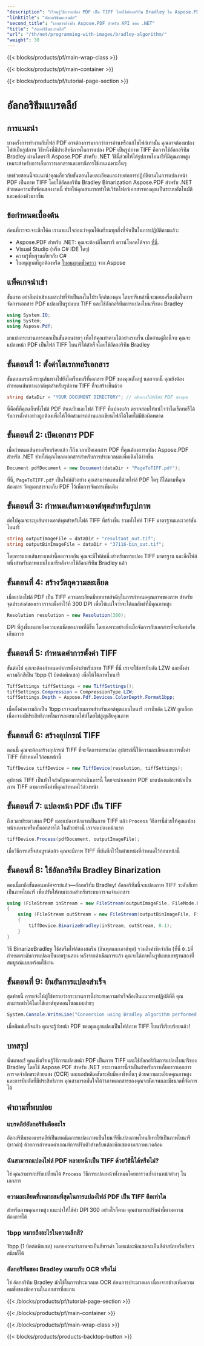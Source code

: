 ```yaml
---
"description": "เรียนรู้วิธีการแปลง PDF เป็น TIFF โดยใช้อัลกอริทึม Bradley ใน Aspose.PDF สำหรับ .NET คำแนะนำทีละขั้นตอน ข้อกำหนดเบื้องต้น และคำถามที่พบบ่อยสำหรับการแปลงที่ราบรื่น"
"linktitle": "อัลกอริธึมแบรดลีย์"
"second_title": "เอกสารอ้างอิง Aspose.PDF สำหรับ API ของ .NET"
"title": "อัลกอริธึมแบรดลีย์"
"url": "/th/net/programming-with-images/bradley-algorithm/"
"weight": 30
---
```


{{< blocks/products/pf/main-wrap-class >}}

{{< blocks/products/pf/main-container >}}

{{< blocks/products/pf/tutorial-page-section >}}

# อัลกอริธึมแบรดลีย์

## การแนะนำ

บางครั้งการทำงานกับไฟล์ PDF อาจต้องการมากกว่าการอ่านหรือแก้ไขไฟล์เท่านั้น คุณอาจต้องแปลงไฟล์เป็นรูปภาพ วิธีหนึ่งที่มีประสิทธิภาพในการแปลง PDF เป็นรูปภาพ TIFF คือการใช้อัลกอริทึม Bradley ผ่านไลบรารี Aspose.PDF สำหรับ .NET วิธีนี้ช่วยให้ได้รูปภาพไบนารีที่มีคุณภาพสูง เหมาะสำหรับการเก็บถาวรเอกสารและกรณีการใช้งานเฉพาะอื่นๆ

บทช่วยสอนนี้จะแนะนำคุณเกี่ยวกับขั้นตอนโดยละเอียดและง่ายต่อการปฏิบัติตามในการแปลงหน้า PDF เป็นภาพ TIFF โดยใช้อัลกอริทึม Bradley Binarization Aspose.PDF สำหรับ .NET ช่วยลดความซับซ้อนของงานนี้ ช่วยให้คุณสามารถทำให้เวิร์กโฟลว์เอกสารของคุณเป็นระบบอัตโนมัติและคล่องตัวมากขึ้น

## ข้อกำหนดเบื้องต้น

ก่อนที่เราจะเจาะลึกโค้ด เรามาแน่ใจก่อนว่าคุณได้เตรียมทุกสิ่งที่จำเป็นในการปฏิบัติตามแล้ว:

- Aspose.PDF สำหรับ .NET: คุณจะต้องมีไลบรารี ดาวน์โหลดได้จาก [ที่นี่](https://releases-aspose.com/pdf/net/).
- Visual Studio (หรือ C# IDE ใดๆ)
- ความรู้พื้นฐานเกี่ยวกับ C#
- ใบอนุญาตที่ถูกต้องหรือ [ใบอนุญาตชั่วคราว](https://purchase.aspose.com/temporary-license/) จาก Aspose

## แพ็คเกจนำเข้า

ขั้นแรก อย่าลืมนำเข้าเนมสเปซที่จำเป็นลงในโปรเจ็กต์ของคุณ ไลบรารีเหล่านี้จะมอบเครื่องมือในการจัดการเอกสาร PDF แปลงเป็นรูปแบบ TIFF และใช้อัลกอริทึมการแปลงไบนารีของ Bradley

```csharp
using System.IO;
using System;
using Aspose.Pdf;
```

มาแบ่งกระบวนการออกเป็นขั้นตอนง่ายๆ เพื่อให้คุณทำตามได้อย่างราบรื่น เมื่ออ่านคู่มือนี้จบ คุณจะแปลงหน้า PDF เป็นไฟล์ TIFF ไบนารีได้สำเร็จโดยใช้อัลกอริทึม Bradley

## ขั้นตอนที่ 1: ตั้งค่าไดเรกทอรีเอกสาร

ขั้นตอนแรกคือระบุเส้นทางไปยังไดเร็กทอรีที่เอกสาร PDF ของคุณตั้งอยู่ นอกจากนี้ คุณยังต้องกำหนดเส้นทางเอาต์พุตสำหรับรูปภาพ TIFF ที่จะสร้างขึ้นด้วย

```csharp
string dataDir = "YOUR DOCUMENT DIRECTORY"; // เส้นทางไปยังไฟล์ PDF ของคุณ
```

นี่คือที่ที่คุณเก็บทั้งไฟล์ PDF ต้นฉบับและไฟล์ TIFF ที่แปลงแล้ว ตรวจสอบให้แน่ใจว่าไดเร็กทอรีได้รับการตั้งค่าอย่างถูกต้องเพื่อให้โค้ดสามารถอ่านและเขียนไฟล์ได้โดยไม่มีข้อผิดพลาด

## ขั้นตอนที่ 2: เปิดเอกสาร PDF

เมื่อกำหนดเส้นทางเรียบร้อยแล้ว ก็ถึงเวลาเปิดเอกสาร PDF ที่คุณต้องการแปลง Aspose.PDF สำหรับ .NET ช่วยให้คุณโหลดเอกสารสำหรับการประมวลผลเพิ่มเติมได้ง่ายขึ้น

```csharp
Document pdfDocument = new Document(dataDir + "PageToTIFF.pdf");
```

ที่นี่, `PageToTIFF.pdf` เป็นไฟล์ตัวอย่าง คุณสามารถแทนที่ด้วยไฟล์ PDF ใดๆ ก็ได้ตามที่คุณต้องการ วัตถุเอกสารจะเก็บ PDF ไว้เพื่อการจัดการเพิ่มเติม

## ขั้นตอนที่ 3: กำหนดเส้นทางเอาต์พุตสำหรับรูปภาพ

ต่อไปคุณจะระบุเส้นทางเอาต์พุตสำหรับไฟล์ TIFF ที่สร้างขึ้น รวมทั้งไฟล์ TIFF มาตรฐานและเวอร์ชันไบนารี

```csharp
string outputImageFile = dataDir + "resultant_out.tif";
string outputBinImageFile = dataDir + "37116-bin_out.tif";
```

โดยการแยกเส้นทางเหล่านี้ออกจากกัน คุณจะมีไฟล์หนึ่งสำหรับการแปลง TIFF มาตรฐาน และอีกไฟล์หนึ่งสำหรับภาพแบบไบนารีหลังจากใช้อัลกอริทึม Bradley แล้ว

## ขั้นตอนที่ 4: สร้างวัตถุความละเอียด

เมื่อแปลงไฟล์ PDF เป็น TIFF ความละเอียดมีบทบาทสำคัญในการกำหนดคุณภาพของภาพ สำหรับจุดประสงค์ของเรา เราจะตั้งค่าไว้ที่ 300 DPI เพื่อให้แน่ใจว่าจะได้ผลลัพธ์ที่มีคุณภาพสูง

```csharp
Resolution resolution = new Resolution(300);
```

DPI ที่สูงขึ้นหมายถึงความคมชัดของภาพที่ดีขึ้น โดยเฉพาะอย่างยิ่งเมื่อจัดการกับเอกสารที่จะพิมพ์หรือเก็บถาวร

## ขั้นตอนที่ 5: กำหนดค่าการตั้งค่า TIFF

ขั้นต่อไป คุณจะต้องกำหนดค่าการตั้งค่าสำหรับภาพ TIFF ที่นี่ เราจะใช้การบีบอัด LZW และตั้งค่าความลึกสีเป็น 1bpp (1 บิตต่อพิกเซล) เพื่อให้ได้ภาพไบนารี

```csharp
TiffSettings tiffSettings = new TiffSettings();
tiffSettings.Compression = CompressionType.LZW;
tiffSettings.Depth = Aspose.Pdf.Devices.ColorDepth.Format1bpp;
```

เมื่อตั้งค่าความลึกเป็น 1bpp เราจะเตรียมภาพสำหรับเอาต์พุตแบบไบนารี การบีบอัด LZW ถูกเลือกเนื่องจากมีประสิทธิภาพในการลดขนาดไฟล์โดยไม่สูญเสียคุณภาพ

## ขั้นตอนที่ 6: สร้างอุปกรณ์ TIFF

ตอนนี้ คุณจะต้องสร้างอุปกรณ์ TIFF ที่จะจัดการการแปลง อุปกรณ์นี้ใช้ความละเอียดและการตั้งค่า TIFF ที่กำหนดไว้ก่อนหน้านี้

```csharp
TiffDevice tiffDevice = new TiffDevice(resolution, tiffSettings);
```

อุปกรณ์ TIFF เป็นหัวใจสำคัญของการดำเนินการนี้ โดยจะนำเอกสาร PDF มาแปลงแต่ละหน้าเป็นภาพ TIFF ตามการตั้งค่าที่คุณกำหนดไว้ล่วงหน้า

## ขั้นตอนที่ 7: แปลงหน้า PDF เป็น TIFF

ถึงเวลาประมวลผล PDF และแปลงหน้าแรกเป็นภาพ TIFF แล้ว `Process` วิธีการนี้ช่วยให้คุณแปลงหน้าเฉพาะหรือทั้งเอกสารได้ ในตัวอย่างนี้ เราจะแปลงหน้าแรก

```csharp
tiffDevice.Process(pdfDocument, outputImageFile);
```

เมื่อวิธีการเสร็จสมบูรณ์แล้ว คุณจะมีภาพ TIFF ที่บันทึกไว้ในตำแหน่งที่กำหนดไว้ก่อนหน้านี้

## ขั้นตอนที่ 8: ใช้อัลกอริทึม Bradley Binarization

ตอนนี้มาถึงขั้นตอนมหัศจรรย์แล้ว—อัลกอริทึม Bradley! อัลกอริทึมนี้จะแปลงภาพ TIFF ระดับสีเทาเป็นภาพไบนารี เพื่อปรับให้เหมาะสมสำหรับระบบการจดจำเอกสาร

```csharp
using (FileStream inStream = new FileStream(outputImageFile, FileMode.Open))
{
    using (FileStream outStream = new FileStream(outputBinImageFile, FileMode.Create))
    {
        tiffDevice.BinarizeBradley(inStream, outStream, 0.1);
    }
}
```

วิธี BinarizeBradley ใช้สตรีมไฟล์สองสตรีม (อินพุตและเอาต์พุต) รวมถึงค่าขีดจำกัด (ที่นี่ `0.1`ที่กำหนดระดับการแปลงเป็นเลขฐานสอง หลังจากดำเนินการแล้ว คุณจะได้ภาพในรูปแบบเลขฐานสองที่สมบูรณ์แบบพร้อมใช้งาน

## ขั้นตอนที่ 9: ยืนยันการแปลงสำเร็จ

สุดท้ายนี้ การแจ้งให้ผู้ใช้ทราบว่ากระบวนการนี้ประสบความสำเร็จถือเป็นแนวทางปฏิบัติที่ดี คุณสามารถทำได้โดยใช้เอาต์พุตคอนโซลแบบง่ายๆ

```csharp
System.Console.WriteLine("Conversion using Bradley algorithm performed successfully!");
```

เมื่อพิมพ์เสร็จแล้ว คุณจะรู้ว่าหน้า PDF ของคุณถูกแปลงเป็นไฟล์ภาพ TIFF ไบนารีเรียบร้อยแล้ว!

## บทสรุป

นั่นแหละ! คุณเพิ่งเรียนรู้วิธีการแปลงหน้า PDF เป็นภาพ TIFF และใช้อัลกอริทึมการแปลงไบนารีของ Bradley โดยใช้ Aspose.PDF สำหรับ .NET กระบวนการนี้จำเป็นสำหรับการเก็บถาวรเอกสาร การจดจำอักขระด้วยแสง (OCR) และแอปพลิเคชันระดับมืออาชีพอื่นๆ ด้วยความละเอียดคุณภาพสูงและการบีบอัดที่มีประสิทธิภาพ คุณสามารถมั่นใจได้ว่าภาพเอกสารของคุณจะชัดเจนและมีขนาดที่จัดการได้

## คำถามที่พบบ่อย

### แบรดลีย์อัลกอริธึมคืออะไร
อัลกอริทึมของแบรดลีย์เป็นเทคนิคการแปลงภาพเป็นไบนารีที่แปลงภาพโทนสีเทาให้เป็นภาพไบนารี (ขาวดำ) ด้วยการกำหนดค่าเกณฑ์การปรับตัวสำหรับแต่ละพิกเซลตามสภาพแวดล้อม

### ฉันสามารถแปลงไฟล์ PDF หลายหน้าเป็น TIFF ด้วยวิธีนี้ได้หรือไม่?
ใช่ คุณสามารถปรับเปลี่ยนได้ `Process` วิธีการแปลงหน้าทั้งหมดโดยการวนซ้ำผ่านหน้าต่างๆ ในเอกสาร

### ความละเอียดที่เหมาะสมที่สุดในการแปลงไฟล์ PDF เป็น TIFF คือเท่าใด
สำหรับภาพคุณภาพสูง แนะนำให้ใช้ค่า DPI 300 อย่างไรก็ตาม คุณสามารถปรับค่านี้ตามความต้องการได้

### 1bpp หมายถึงอะไรในความลึกสี?
1bpp (1 บิตต่อพิกเซล) หมายความว่าภาพจะเป็นสีขาวดำ โดยแต่ละพิกเซลจะเป็นสีดำสนิทหรือสีขาวสนิทก็ได้

### อัลกอริทึมของ Bradley เหมาะกับ OCR หรือไม่
ใช่ อัลกอริทึม Bradley มักใช้ในการประมวลผล OCR ก่อนการประมวลผล เนื่องจากช่วยเพิ่มความคมชัดของข้อความในเอกสารที่สแกน

{{< /blocks/products/pf/tutorial-page-section >}}

{{< /blocks/products/pf/main-container >}}

{{< /blocks/products/pf/main-wrap-class >}}

{{< blocks/products/products-backtop-button >}}